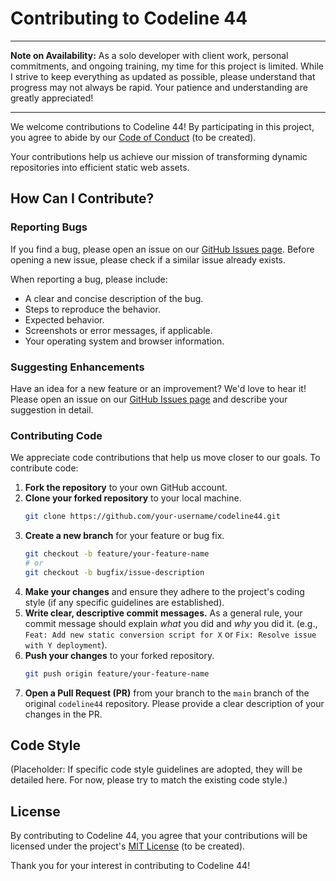# Contributing to Codeline 44

***

**Note on Availability:** As a solo developer with client work, personal commitments, and ongoing training, my time for this project is limited. While I strive to keep everything as updated as possible, please understand that progress may not always be rapid. Your patience and understanding are greatly appreciated!

***

We welcome contributions to Codeline 44! By participating in this project, you agree to abide by our [Code of Conduct](CODE_OF_CONDUCT.md) (to be created).

Your contributions help us achieve our mission of transforming dynamic repositories into efficient static web assets.

## How Can I Contribute?

### Reporting Bugs
If you find a bug, please open an issue on our [GitHub Issues page](https://github.com/codeline44/codeline44/issues). Before opening a new issue, please check if a similar issue already exists.

When reporting a bug, please include:
*   A clear and concise description of the bug.
*   Steps to reproduce the behavior.
*   Expected behavior.
*   Screenshots or error messages, if applicable.
*   Your operating system and browser information.

### Suggesting Enhancements
Have an idea for a new feature or an improvement? We'd love to hear it! Please open an issue on our [GitHub Issues page](https://github.com/codeline44/codeline44/issues) and describe your suggestion in detail.

### Contributing Code
We appreciate code contributions that help us move closer to our goals. To contribute code:

1.  **Fork the repository** to your own GitHub account.
2.  **Clone your forked repository** to your local machine.
    ```bash
    git clone https://github.com/your-username/codeline44.git
    ```
3.  **Create a new branch** for your feature or bug fix.
    ```bash
    git checkout -b feature/your-feature-name
    # or
    git checkout -b bugfix/issue-description
    ```
4.  **Make your changes** and ensure they adhere to the project's coding style (if any specific guidelines are established).
5.  **Write clear, descriptive commit messages.** As a general rule, your commit message should explain *what* you did and *why* you did it. (e.g., `Feat: Add new static conversion script for X` or `Fix: Resolve issue with Y deployment`).
6.  **Push your changes** to your forked repository.
    ```bash
    git push origin feature/your-feature-name
    ```
7.  **Open a Pull Request (PR)** from your branch to the `main` branch of the original `codeline44` repository. Please provide a clear description of your changes in the PR.

## Code Style
(Placeholder: If specific code style guidelines are adopted, they will be detailed here. For now, please try to match the existing code style.)

## License
By contributing to Codeline 44, you agree that your contributions will be licensed under the project's [MIT License](LICENSE.md) (to be created).

Thank you for your interest in contributing to Codeline 44!